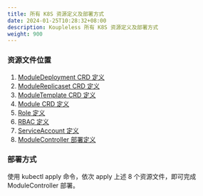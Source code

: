 ```yaml
---
title: 所有 K8S 资源定义及部署方式
date: 2024-01-25T10:28:32+08:00
description: Koupleless 所有 K8S 资源定义及部署方式
weight: 900
---
```


### 资源文件位置

1. [ModuleDeployment CRD 定义](https://github.com/koupleless/module-controller/blob/main/config/crd/bases/koupleless.io_moduledeployments.yaml)
2. [ModuleReplicaset CRD 定义](https://github.com/koupleless/module-controller/blob/main/config/crd/bases/koupleless.io_modulereplicasets.yaml) 
3. [ModuleTemplate CRD 定义](https://github.com/koupleless/module-controller/blob/main/config/crd/bases/koupleless.io_moduletemplates.yaml)
4. [Module CRD 定义](https://github.com/koupleless/module-controller/blob/main/config/crd/bases/koupleless.io_modules.yaml)
5. [Role 定义](https://github.com/koupleless/module-controller/blob/master/config/rbac/role.yaml)
6. [RBAC 定义](https://github.com/koupleless/module-controller/blob/master/config/rbac/role_binding.yaml)
7. [ServiceAccount 定义](https://github.com/koupleless/module-controller/blob/master/config/rbac/service_account.yaml)
8. [ModuleController 部署定义](https://github.com/koupleless/module-controller/blob/master/config/samples/module-deployment-controller.yaml)

### 部署方式

使用 kubectl apply 命令，依次 apply 上述 8 个资源文件，即可完成 ModuleController 部署。

<br/>
<br/>
